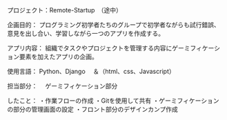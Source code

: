 プロジェクト：Remote-Startup　（途中）

企画目的：
プログラミング初学者たちのグループで初学者ながらも試行錯誤、意見を出し合い、学習しながら一つのアプリを作成する。


アプリ内容：
組織でタスクやプロジェクトを管理する内容にゲーミフィケーション要素を加えたアプリの企画。

使用言語：
Python、Django　
＆（html、css、Javascript）

担当部分：　
ゲーミフィケーション部分　


したこと：
・作業フローの作成
・Gitを使用して共有
・ゲーミフィケーションの部分の管理画面の設定
・フロント部分のデザインカンプ作成


